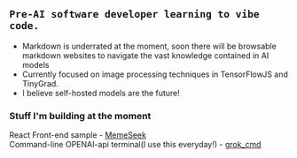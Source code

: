 ## ```Pre-AI software developer learning to vibe code.  ```


   - Markdown is underrated at the moment, soon there will be browsable markdown websites to navigate the vast knowledge contained in AI models
   - Currently focused on image processing techniques in TensorFlowJS and TinyGrad.    
   - I believe self-hosted models are the future!
  
### Stuff I'm building at the moment
 React Front-end sample - [MemeSeek](memeseek.com/editor)  
 Command-line OPENAI-api terminal(I use this everyday!) - [grok_cmd](https://github.com/bcwaters/grok_cmd)

<!--
**bcwaters/bcwaters** is a ✨ _special_ ✨ repository because its `README.md` (this file) appears on your GitHub profile.

Here are some ideas to get you started:

- 🔭 I’m currently working on ...
- 🌱 I’m currently learning ...
- 👯 I’m looking to collaborate on ...
- 🤔 I’m looking for help with ...
- 💬 Ask me about ...
- 📫 How to reach me: ...
- 😄 Pronouns: ...
- ⚡ Fun fact: ...
-->
